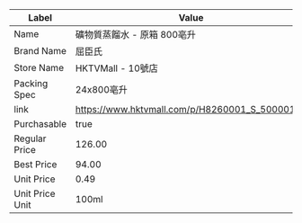 | Label           | Value                                          |
| --------------- | ---------------------------------------------- |
| Name            | 礦物質蒸餾水 - 原箱 800亳升                              |
| Brand Name      | 屈臣氏                                            |
| Store Name      | HKTVMall - 10號店                                |
| Packing Spec    | 24x800亳升                                       |
| link            | https://www.hktvmall.com/p/H8260001_S_50000133 |
| Purchasable     | true                                           |
| Regular Price   | 126.00                                         |
| Best Price      | 94.00                                          |
| Unit Price      | 0.49                                           |
| Unit Price Unit | 100ml                                          |

